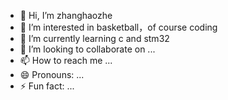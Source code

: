 - 👋 Hi, I’m zhanghaozhe
- 👀 I’m interested in basketball，of course coding
- 🌱 I’m currently learning c and stm32
- 💞️ I’m looking to collaborate on ...
- 📫 How to reach me ...
- 😄 Pronouns: ...
- ⚡ Fun fact: ...

<!---
shenjinnb666/shenjinnb666 is a ✨ special ✨ repository because its `README.md` (this file) appears on your GitHub profile.
You can click the Preview link to take a look at your changes.
--->
